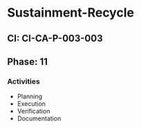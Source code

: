 # Sustainment-Recycle

## CI: CI-CA-P-003-003
## Phase: 11

### Activities
- Planning
- Execution
- Verification
- Documentation
